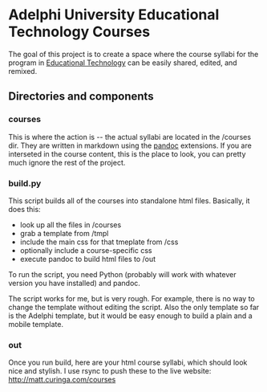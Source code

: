 # Adelphi University Educational Technology Courses
The goal of this project is to create a space where the course syllabi
for the program in [Educational Technology](http://education.adelphi.edu/ed-tech)
can be easily shared, edited, and remixed.

## Directories and components

### courses
This is where the action is -- the actual syllabi are located in the /courses dir.
They are written in markdown using the [pandoc](http://johnmacfarlane.net/pandoc/) extensions.
If you are interseted in the course content, this is the place to look, you can pretty
much ignore the rest of the project.

### build.py
This script builds all of the courses into standalone html files.
Basically, it does this:

* look up all the files in /courses
* grab a template from /tmpl
* include the main css for that tmeplate from /css
* optionally include a course-specific css
* execute pandoc to build html files to /out

To run the script, you need Python (probably will work with whatever version you have installed) and pandoc.

The script works for me, but is very rough. For example, there is no way to change the template without editing the script.
Also the only template so far is the Adelphi template, but it would be easy enough to build a plain and a mobile template.

### out
Once you run build, here are your html course syllabi, which should look nice and stylish.
I use rsync to push these to the live website:
http://matt.curinga.com/courses



